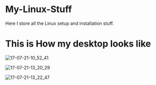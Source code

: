 # My-Linux-Stuff
Here I store all the Linux setup and installation stuff.

# This is How my desktop looks like
![17-07-21-10_52_41](https://user-images.githubusercontent.com/52702259/126026939-0f8f33a0-914c-4308-b40a-e2107933375f.png)

![17-07-21-13_20_29](https://user-images.githubusercontent.com/52702259/126030261-b235ff3d-6d03-4ade-b25c-d40cc4e8ae2e.png)

![17-07-21-13_22_47](https://user-images.githubusercontent.com/52702259/126030262-dd55b1f3-1e81-447a-ba33-c54f687c4849.png)
